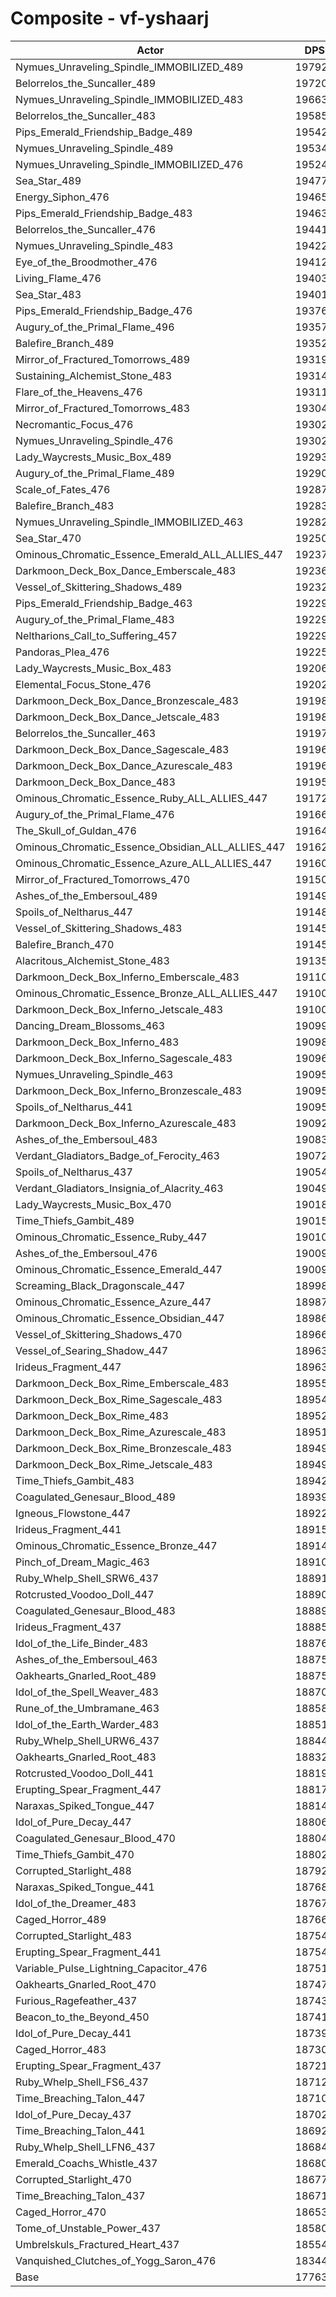 # Composite - vf-yshaarj
| Actor | DPS | Increase |
|---|:---:|:---:|
|Nymues_Unraveling_Spindle_IMMOBILIZED_489|197920|11.42%|
|Belorrelos_the_Suncaller_489|197209|11.02%|
|Nymues_Unraveling_Spindle_IMMOBILIZED_483|196639|10.70%|
|Belorrelos_the_Suncaller_483|195856|10.26%|
|Pips_Emerald_Friendship_Badge_489|195421|10.01%|
|Nymues_Unraveling_Spindle_489|195345|9.97%|
|Nymues_Unraveling_Spindle_IMMOBILIZED_476|195241|9.91%|
|Sea_Star_489|194776|9.65%|
|Energy_Siphon_476|194656|9.58%|
|Pips_Emerald_Friendship_Badge_483|194630|9.57%|
|Belorrelos_the_Suncaller_476|194410|9.44%|
|Nymues_Unraveling_Spindle_483|194229|9.34%|
|Eye_of_the_Broodmother_476|194121|9.28%|
|Living_Flame_476|194033|9.23%|
|Sea_Star_483|194018|9.22%|
|Pips_Emerald_Friendship_Badge_476|193765|9.08%|
|Augury_of_the_Primal_Flame_496|193573|8.97%|
|Balefire_Branch_489|193525|8.95%|
|Mirror_of_Fractured_Tomorrows_489|193199|8.76%|
|Sustaining_Alchemist_Stone_483|193146|8.73%|
|Flare_of_the_Heavens_476|193114|8.71%|
|Mirror_of_Fractured_Tomorrows_483|193048|8.68%|
|Necromantic_Focus_476|193027|8.67%|
|Nymues_Unraveling_Spindle_476|193026|8.67%|
|Lady_Waycrests_Music_Box_489|192933|8.61%|
|Augury_of_the_Primal_Flame_489|192907|8.60%|
|Scale_of_Fates_476|192870|8.58%|
|Balefire_Branch_483|192837|8.56%|
|Nymues_Unraveling_Spindle_IMMOBILIZED_463|192827|8.55%|
|Sea_Star_470|192507|8.37%|
|Ominous_Chromatic_Essence_Emerald_ALL_ALLIES_447|192372|8.30%|
|Darkmoon_Deck_Box_Dance_Emberscale_483|192363|8.29%|
|Vessel_of_Skittering_Shadows_489|192328|8.27%|
|Pips_Emerald_Friendship_Badge_463|192299|8.26%|
|Augury_of_the_Primal_Flame_483|192297|8.26%|
|Neltharions_Call_to_Suffering_457|192292|8.25%|
|Pandoras_Plea_476|192253|8.23%|
|Lady_Waycrests_Music_Box_483|192065|8.12%|
|Elemental_Focus_Stone_476|192020|8.10%|
|Darkmoon_Deck_Box_Dance_Bronzescale_483|191988|8.08%|
|Darkmoon_Deck_Box_Dance_Jetscale_483|191981|8.08%|
|Belorrelos_the_Suncaller_463|191971|8.07%|
|Darkmoon_Deck_Box_Dance_Sagescale_483|191965|8.07%|
|Darkmoon_Deck_Box_Dance_Azurescale_483|191961|8.07%|
|Darkmoon_Deck_Box_Dance_483|191953|8.06%|
|Ominous_Chromatic_Essence_Ruby_ALL_ALLIES_447|191724|7.93%|
|Augury_of_the_Primal_Flame_476|191668|7.90%|
|The_Skull_of_Guldan_476|191642|7.89%|
|Ominous_Chromatic_Essence_Obsidian_ALL_ALLIES_447|191628|7.88%|
|Ominous_Chromatic_Essence_Azure_ALL_ALLIES_447|191601|7.86%|
|Mirror_of_Fractured_Tomorrows_470|191503|7.81%|
|Ashes_of_the_Embersoul_489|191491|7.80%|
|Spoils_of_Neltharus_447|191488|7.80%|
|Vessel_of_Skittering_Shadows_483|191453|7.78%|
|Balefire_Branch_470|191450|7.78%|
|Alacritous_Alchemist_Stone_483|191351|7.72%|
|Darkmoon_Deck_Box_Inferno_Emberscale_483|191106|7.58%|
|Ominous_Chromatic_Essence_Bronze_ALL_ALLIES_447|191003|7.53%|
|Darkmoon_Deck_Box_Inferno_Jetscale_483|191001|7.53%|
|Dancing_Dream_Blossoms_463|190998|7.52%|
|Darkmoon_Deck_Box_Inferno_483|190982|7.51%|
|Darkmoon_Deck_Box_Inferno_Sagescale_483|190963|7.50%|
|Nymues_Unraveling_Spindle_463|190955|7.50%|
|Darkmoon_Deck_Box_Inferno_Bronzescale_483|190955|7.50%|
|Spoils_of_Neltharus_441|190950|7.50%|
|Darkmoon_Deck_Box_Inferno_Azurescale_483|190928|7.48%|
|Ashes_of_the_Embersoul_483|190832|7.43%|
|Verdant_Gladiators_Badge_of_Ferocity_463|190723|7.37%|
|Spoils_of_Neltharus_437|190546|7.27%|
|Verdant_Gladiators_Insignia_of_Alacrity_463|190496|7.24%|
|Lady_Waycrests_Music_Box_470|190188|7.07%|
|Time_Thiefs_Gambit_489|190152|7.05%|
|Ominous_Chromatic_Essence_Ruby_447|190103|7.02%|
|Ashes_of_the_Embersoul_476|190093|7.01%|
|Ominous_Chromatic_Essence_Emerald_447|190092|7.01%|
|Screaming_Black_Dragonscale_447|189980|6.95%|
|Ominous_Chromatic_Essence_Azure_447|189876|6.89%|
|Ominous_Chromatic_Essence_Obsidian_447|189866|6.89%|
|Vessel_of_Skittering_Shadows_470|189662|6.77%|
|Vessel_of_Searing_Shadow_447|189635|6.76%|
|Irideus_Fragment_447|189631|6.75%|
|Darkmoon_Deck_Box_Rime_Emberscale_483|189553|6.71%|
|Darkmoon_Deck_Box_Rime_Sagescale_483|189544|6.71%|
|Darkmoon_Deck_Box_Rime_483|189522|6.69%|
|Darkmoon_Deck_Box_Rime_Azurescale_483|189517|6.69%|
|Darkmoon_Deck_Box_Rime_Bronzescale_483|189494|6.68%|
|Darkmoon_Deck_Box_Rime_Jetscale_483|189490|6.68%|
|Time_Thiefs_Gambit_483|189426|6.64%|
|Coagulated_Genesaur_Blood_489|189392|6.62%|
|Igneous_Flowstone_447|189220|6.52%|
|Irideus_Fragment_441|189152|6.48%|
|Ominous_Chromatic_Essence_Bronze_447|189146|6.48%|
|Pinch_of_Dream_Magic_463|189102|6.46%|
|Ruby_Whelp_Shell_SRW6_437|188917|6.35%|
|Rotcrusted_Voodoo_Doll_447|188907|6.35%|
|Coagulated_Genesaur_Blood_483|188890|6.34%|
|Irideus_Fragment_437|188852|6.32%|
|Idol_of_the_Life_Binder_483|188763|6.27%|
|Ashes_of_the_Embersoul_463|188751|6.26%|
|Oakhearts_Gnarled_Root_489|188751|6.26%|
|Idol_of_the_Spell_Weaver_483|188704|6.23%|
|Rune_of_the_Umbramane_463|188588|6.17%|
|Idol_of_the_Earth_Warder_483|188516|6.13%|
|Ruby_Whelp_Shell_URW6_437|188445|6.09%|
|Oakhearts_Gnarled_Root_483|188325|6.02%|
|Rotcrusted_Voodoo_Doll_441|188193|5.95%|
|Erupting_Spear_Fragment_447|188172|5.93%|
|Naraxas_Spiked_Tongue_447|188142|5.92%|
|Idol_of_Pure_Decay_447|188065|5.87%|
|Coagulated_Genesaur_Blood_470|188045|5.86%|
|Time_Thiefs_Gambit_470|188021|5.85%|
|Corrupted_Starlight_488|187926|5.79%|
|Naraxas_Spiked_Tongue_441|187682|5.66%|
|Idol_of_the_Dreamer_483|187677|5.65%|
|Caged_Horror_489|187668|5.65%|
|Corrupted_Starlight_483|187549|5.58%|
|Erupting_Spear_Fragment_441|187547|5.58%|
|Variable_Pulse_Lightning_Capacitor_476|187517|5.56%|
|Oakhearts_Gnarled_Root_470|187473|5.54%|
|Furious_Ragefeather_437|187439|5.52%|
|Beacon_to_the_Beyond_450|187411|5.50%|
|Idol_of_Pure_Decay_441|187391|5.49%|
|Caged_Horror_483|187302|5.44%|
|Erupting_Spear_Fragment_437|187214|5.39%|
|Ruby_Whelp_Shell_FS6_437|187129|5.35%|
|Time_Breaching_Talon_447|187109|5.33%|
|Idol_of_Pure_Decay_437|187022|5.29%|
|Time_Breaching_Talon_441|186927|5.23%|
|Ruby_Whelp_Shell_LFN6_437|186846|5.19%|
|Emerald_Coachs_Whistle_437|186809|5.17%|
|Corrupted_Starlight_470|186771|5.14%|
|Time_Breaching_Talon_437|186715|5.11%|
|Caged_Horror_470|186535|5.01%|
|Tome_of_Unstable_Power_437|185802|4.60%|
|Umbrelskuls_Fractured_Heart_437|185542|4.45%|
|Vanquished_Clutches_of_Yogg_Saron_476|183440|3.27%|
|Base|177633|0.00%|
